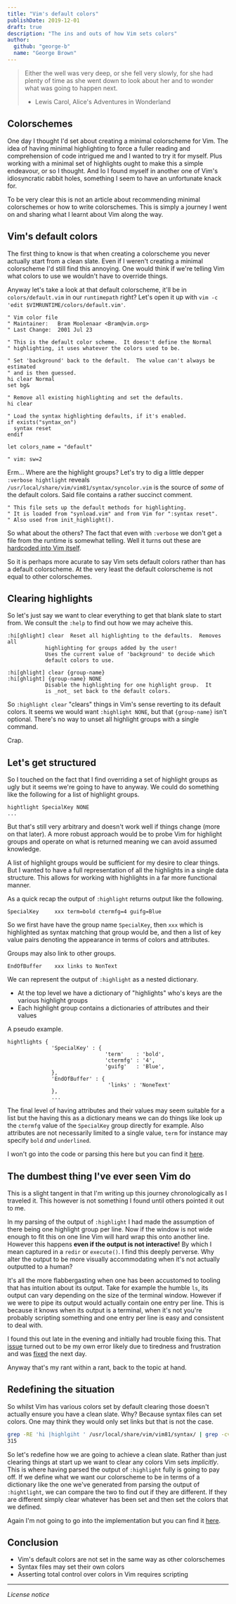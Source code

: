 ```yaml
---
title: "Vim's default colors"
publishDate: 2019-12-01
draft: true
description: "The ins and outs of how Vim sets colors"
author:
  github: "george-b"
  name: "George Brown"
---
```


> Either the well was very deep, or she fell very slowly, for she had plenty of
> time as she went down to look about her and to wonder what was going to happen
> next.
>
> - Lewis Carol, Alice's Adventures in Wonderland

## Colorschemes

One day I thought I'd set about creating a minimal colorscheme for Vim. The idea of having minimal highlighting to force a fuller reading and comprehension of code intrigued me and I wanted to try it for myself. Plus working with a minimal set of highlights ought to make this a simple endeavour, or so I thought. And lo I found myself in another one of Vim's idiosyncratic rabbit holes, something I seem to have an unfortunate knack for.

To be very clear this is not an article about recommending minimal colorschemes or how to write colorschemes. This is simply a journey I went on and sharing what I learnt about Vim along the way.

## Vim's default colors

The first thing to know is that when creating a colorscheme you never actually start from a clean slate. Even if I weren't creating a minimal colorscheme I'd still find this annoying. One would think if we're telling Vim what colors to use we wouldn't have to override things.

Anyway let's take a look at that default colorscheme, it'll be in `colors/default.vim` in our `runtimepath` right? Let's open it up with `vim -c 'edit $VIMRUNTIME/colors/default.vim'`.

``` vim
" Vim color file
" Maintainer:	Bram Moolenaar <Bram@vim.org>
" Last Change:	2001 Jul 23

" This is the default color scheme.  It doesn't define the Normal
" highlighting, it uses whatever the colors used to be.

" Set 'background' back to the default.  The value can't always be estimated
" and is then guessed.
hi clear Normal
set bg&

" Remove all existing highlighting and set the defaults.
hi clear

" Load the syntax highlighting defaults, if it's enabled.
if exists("syntax_on")
  syntax reset
endif

let colors_name = "default"

" vim: sw=2
```

Erm... Where are the highlight groups? Let's try to dig a little depper `:verbose hightlight` reveals `/usr/local/share/vim/vim81/syntax/syncolor.vim` is the source of *some* of the default colors. Said file contains a rather succinct comment.

```vim
" This file sets up the default methods for highlighting.
" It is loaded from "synload.vim" and from Vim for ":syntax reset".
" Also used from init_highlight().
```

So what about the others? The fact that even with `:verbose` we don't get a file from the runtime is somewhat telling. Well it turns out these are [hardcoded into Vim itself][hardcoded].

So it is perhaps more acurate to say Vim sets default colors rather than has a default colorscheme. At the very least the default colorscheme is not equal to other colorschemes.

## Clearing highlights

So let's just say we want to clear everything to get that blank slate to start from. We consult the `:help` to find out how we may acheive this.

```vim
:hi[ghlight] clear	Reset all highlighting to the defaults.  Removes all
			highlighting for groups added by the user!
			Uses the current value of 'background' to decide which
			default colors to use.

:hi[ghlight] clear {group-name}
:hi[ghlight] {group-name} NONE
			Disable the highlighting for one highlight group.  It
			is _not_ set back to the default colors.
```

So `:highlight clear` "clears" things in Vim's sense reverting to its default colors. It seems we would want `:highlight NONE`, but that `{group-name}` isn't optional. There's no way to unset all highlight groups with a single command.

Crap.

## Let's get structured

So I touched on the fact that I find overriding a set of highlight groups as ugly but it seems we're going to have to anyway. We could do something like the following for a list of highlight groups.

```vim
hightlight SpecialKey NONE
...
```

But that's still very arbitrary and doesn't work well if things change (more on that later). A more robust approach would be to probe Vim for highlight groups and operate on what is returned meaning we can avoid assumed knowledge.

A list of highlight groups would be sufficient for my desire to clear things. But I wanted to have a full representation of all the highlights in a single data structure. This allows for working with highlights in a far more functional manner.

As a quick recap the output of `:highlight` returns output like the following.

```vim
SpecialKey     xxx term=bold ctermfg=4 guifg=Blue
```

So we first have have the group name `SpecialKey`, then `xxx` which is highlighted as syntax matching that group would be, and then a list of key value pairs denoting the appearance in terms of colors and attributes.

Groups may also link to other groups.

```vim
EndOfBuffer    xxx links to NonText
```

We can represent the output of `:highlight` as a nested dictionary.

* At the top level we have a dictionary of "highlights" who's keys are the various highlight groups
* Each highlight group contains a dictionaries of attributes and their values

A pseudo example.

```vim
hightlights {
              'SpecialKey' : {
                               'term'    : 'bold',
                               'ctermfg' : '4',
                               'guifg'   : 'Blue',
              },
              'EndOfBuffer' : {
                                'links' : 'NoneText'
              },
              ...
```

The final level of having attributes and their values may seem suitable for a list but the having this as a dictionary means we can do things like look up the `ctermfg` value of the `SpecialKey` group directly for example. Also attributes are not necessarily limited to a single value, `term` for instance may specify `bold` *and* `underlined`.

I won't go into the code or parsing this here but you can find it [here][GetColors].

## The dumbest thing I've ever seen Vim do

This is a slight tangent in that I'm writing up this journey chronologically as I traveled it. This however is not something I found until others pointed it out to me.

In my parsing of the output of `:highlight` I had made the assumption of there being one highlight group per line. Now if the window is not wide enough to fit this on one line Vim will hard wrap this onto another line. However this happens **even if the output is not interactive!** By which I mean captured in a `redir` or `execute()`. I find this deeply perverse. Why alter the output to be more visually accommodating when it's not actually outputted to a human?

It's all the more flabbergasting when one has been accustomed to tooling that has intuition about its output. Take for example the humble `ls`, its output can vary depending on the size of the terminal window. However if we were to pipe its output would actually contain one entry per line. This is because it knows when its output is a terminal, when it's not you're probably scripting something and one entry per line is easy and consistent to deal with.

I found this out late in the evening and initially had trouble fixing this. That [issue][issue] turned out to be my own error likely due to tiredness and frustration and was [fixed][fixed] the next day.

Anyway that's my rant within a rant, back to the topic at hand.

## Redefining the situation

So whilst Vim has various colors set by default clearing those doesn't actually ensure you have a clean slate. Why? Because syntax files can set colors. One may think they would only set links but that is not the case.

```sh
grep -RE 'hi |highlgiht ' /usr/local/share/vim/vim81/syntax/ | grep -cv link
315
```

So let's redefine how we are going to achieve a clean slate. Rather than just clearing things at start up we want to clear any colors Vim sets *implicitly*. This is where having parsed the output of `:highlight` fully is going to pay off. If we define what we want our colorscheme to be in terms of a dictionary like the one we've generated from parsing the output of `:hightlight`, we can compare the two to find out if they are different. If they are different simply clear whatever has been set and then set the colors that we defined.

Again I'm not going to go into the implementation but you can find it [here][ClearUndefinedColors].

## Conclusion

* Vim's default colors are not set in the same way as other colorschemes
* Syntax files may set their own colors
* Asserting total control over colors in Vim requires scripting

---

_License notice_

[hardcoded]: https://github.com/vim/vim/blob/c799fe206e61f2e2c1231bc46cbe4bb354f3da69/src/syntax.c#L6815-L7150
[GetColors]: https://github.com/george-b/zenchrome/blob/1.0/autoload/zenchrome.vim#L1-L24
[issue]: https://github.com/george-b/zenchrome/issues/1
[fixed]: https://github.com/george-b/zenchrome/commit/a0ab9b9a64dfec4cae46a0f1b2cd5669994fd3df
[ClearUndefinedColors]: https://github.com/george-b/zenchrome/blob/1.0/autoload/zenchrome.vim#L37-L43

[//]: # ( Vim: set spell spelllang=en: )
